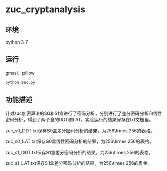 # zuc_cryptanalysis
## 环境
python 3.7
## 运行
gmssl，pillow
```bash
python zuc.py
```
## 功能描述
针对zuc加密算法的S0和S1盒进行了密码分析，分别进行了差分密码分析和线性密码分析，得到了两个盒的DDT和LAT。实验运行的结果保存在txt文档里。

zuc_s0_DDT.txt保存S0盒差分密码分析的结果，为256\times 256的表格。

zuc_s0_LAT.txt保存S0盒线性密码分析的结果，为256\times 256的表格。

zuc_s1_DDT.txt保存S1盒差分密码分析的结果，为256\times 256的表格。

zuc_s1_LAT.txt保存S1盒差分密码分析的结果，为256\times 256的表格。
